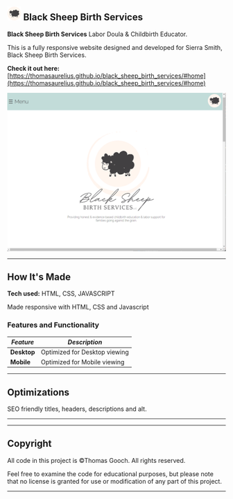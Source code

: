 ## ![Logo](./favicon.png) Black Sheep Birth Services

**Black Sheep Birth Services** Labor Doula & Childbirth Educator.

This is a fully responsive website designed and developed for Sierra Smith, Black Sheep Birth Services.

**Check it out here:** [https://thomasaurelius.github.io/black_sheep_birth_services/#home](https://thomasaurelius.github.io/black_sheep_birth_services/#home)

[![Screenshot](./bsbsSS.png)](https://thomasaurelius.github.io/black_sheep_birth_services/#home)

---

## How It's Made

**Tech used:** HTML, CSS, JAVASCRIPT

Made responsive with HTML, CSS and Javascript

### Features and Functionality

| _Feature_ | _Description_ |
| --------- | ------------- |
| **Desktop** | Optimized for Desktop viewing   |
| **Mobile** | Optimized for Mobile viewing   |


---

## Optimizations

SEO friendly titles, headers, descriptions and alt.

---


---

## Copyright

All code in this project is ©Thomas Gooch. All rights reserved.

Feel free to examine the code for educational purposes, but please note that no license is granted for use or modification of any part of this project.

---

